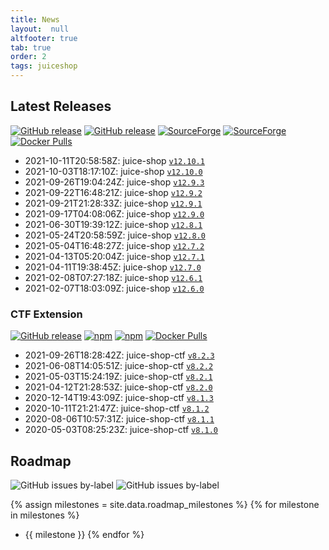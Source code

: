 ```yaml
---
title: News
layout:  null
altfooter: true
tab: true
order: 2
tags: juiceshop
---
```


## Latest Releases

[![GitHub release](https://img.shields.io/github/release/juice-shop/juice-shop.svg)](https://github.com/juice-shop/juice-shop/releases/latest)
[![GitHub release](https://img.shields.io/github/downloads/juice-shop/juice-shop/total.svg)](https://github.com/juice-shop/juice-shop/releases/latest)
[![SourceForge](https://img.shields.io/sourceforge/dm/juice-shop?label=sourceforge%20downloads)](https://sourceforge.net/projects/juice-shop/)
[![SourceForge](https://img.shields.io/sourceforge/dt/juice-shop?label=sourceforge%20downloads)](https://sourceforge.net/projects/juice-shop/)
[![Docker Pulls](https://img.shields.io/docker/pulls/bkimminich/juice-shop.svg)](https://hub.docker.com/r/bkimminich/juice-shop)

<!-- next:juice-shop -->
* 2021-10-11T20:58:58Z: juice-shop [`v12.10.1`](https://github.com/juice-shop/juice-shop/releases/tag/v12.10.1)
* 2021-10-03T18:17:10Z: juice-shop [`v12.10.0`](https://github.com/juice-shop/juice-shop/releases/tag/v12.10.0)
* 2021-09-26T19:04:24Z: juice-shop [`v12.9.3`](https://github.com/juice-shop/juice-shop/releases/tag/v12.9.3)
* 2021-09-22T16:48:21Z: juice-shop [`v12.9.2`](https://github.com/juice-shop/juice-shop/releases/tag/v12.9.2)
* 2021-09-21T21:28:33Z: juice-shop [`v12.9.1`](https://github.com/juice-shop/juice-shop/releases/tag/v12.9.1)
* 2021-09-17T04:08:06Z: juice-shop [`v12.9.0`](https://github.com/juice-shop/juice-shop/releases/tag/v12.9.0)
* 2021-06-30T19:39:12Z: juice-shop [`v12.8.1`](https://github.com/juice-shop/juice-shop/releases/tag/v12.8.1)
* 2021-05-24T20:58:59Z: juice-shop [`v12.8.0`](https://github.com/juice-shop/juice-shop/releases/tag/v12.8.0)
* 2021-05-04T16:48:27Z: juice-shop [`v12.7.2`](https://github.com/juice-shop/juice-shop/releases/tag/v12.7.2)
* 2021-04-13T05:20:04Z: juice-shop [`v12.7.1`](https://github.com/juice-shop/juice-shop/releases/tag/v12.7.1)
* 2021-04-11T19:38:45Z: juice-shop [`v12.7.0`](https://github.com/juice-shop/juice-shop/releases/tag/v12.7.0)
* 2021-02-08T07:27:18Z: juice-shop [`v12.6.1`](https://github.com/juice-shop/juice-shop/releases/tag/v12.6.1)
* 2021-02-07T18:03:09Z: juice-shop [`v12.6.0`](https://github.com/juice-shop/juice-shop/releases/tag/v12.6.0)

### CTF Extension

[![GitHub release](https://img.shields.io/github/release/juice-shop/juice-shop-ctf.svg)](https://github.com/juice-shop/juice-shop-ctf/releases/latest)
[![npm](https://img.shields.io/npm/dm/juice-shop-ctf-cli.svg)](https://www.npmjs.com/package/juice-shop-ctf-cli)
[![npm](https://img.shields.io/npm/dt/juice-shop-ctf-cli.svg)](https://www.npmjs.com/package/juice-shop-ctf-cli)
[![Docker Pulls](https://img.shields.io/docker/pulls/bkimminich/juice-shop-ctf.svg)](https://hub.docker.com/r/bkimminich/juice-shop-ctf)

<!-- next:juice-shop-ctf -->
* 2021-09-26T18:28:42Z: juice-shop-ctf [`v8.2.3`](https://github.com/juice-shop/juice-shop-ctf/releases/tag/v8.2.3)
* 2021-06-08T14:05:51Z: juice-shop-ctf [`v8.2.2`](https://github.com/juice-shop/juice-shop-ctf/releases/tag/v8.2.2)
* 2021-05-03T15:24:19Z: juice-shop-ctf [`v8.2.1`](https://github.com/juice-shop/juice-shop-ctf/releases/tag/v8.2.1)
* 2021-04-12T21:28:53Z: juice-shop-ctf [`v8.2.0`](https://github.com/juice-shop/juice-shop-ctf/releases/tag/v8.2.0)
* 2020-12-14T19:43:09Z: juice-shop-ctf
  [`v8.1.3`](https://github.com/juice-shop/juice-shop-ctf/releases/tag/v8.1.3)
* 2020-10-11T21:21:47Z: juice-shop-ctf
  [`v8.1.2`](https://github.com/juice-shop/juice-shop-ctf/releases/tag/v8.1.2)
* 2020-08-06T10:57:31Z: juice-shop-ctf
  [`v8.1.1`](https://github.com/juice-shop/juice-shop-ctf/releases/tag/v8.1.1)
* 2020-05-03T08:25:23Z: juice-shop-ctf
  [`v8.1.0`](https://github.com/juice-shop/juice-shop-ctf/releases/tag/v8.1.0)

## Roadmap

![GitHub issues by-label](https://img.shields.io/github/issues/juice-shop/juice-shop/help%20wanted.svg)
![GitHub issues by-label](https://img.shields.io/github/issues/juice-shop/juice-shop/good%20first%20issue.svg)

{% assign milestones = site.data.roadmap_milestones %}
{% for milestone in milestones %}
* {{ milestone }}
{% endfor %}

